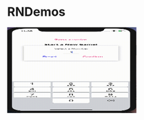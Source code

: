 # RNDemos

 <img src="https://github.com/StevenZhang0116/RNDemos/blob/main/Demos/Demo1.gif" width = "300" height = "200" alt="图片名称" align=center />
